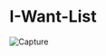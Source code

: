 # I-Want-List
![Capture](https://github.com/IMAD-Majid/I-Want-List/assets/137281672/b39e3804-86bf-4d27-9c2e-1b9d2893d577)
